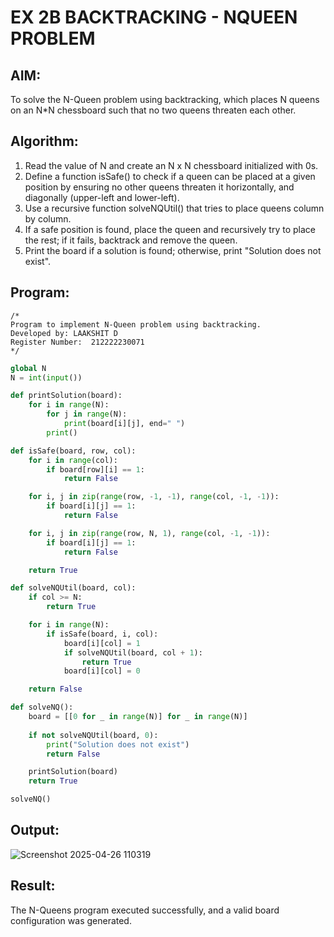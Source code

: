 # EX 2B BACKTRACKING - NQUEEN PROBLEM
## AIM:
To solve the N-Queen problem using backtracking, which places N queens on an N*N chessboard such that no two queens threaten each other.

## Algorithm:
1. Read the value of N and create an N x N chessboard initialized with 0s.
2. Define a function isSafe() to check if a queen can be placed at a given position by ensuring no other queens threaten it horizontally, and diagonally (upper-left and lower-left).
3. Use a recursive function solveNQUtil() that tries to place queens column by column.
4. If a safe position is found, place the queen and recursively try to place the rest; if it fails, backtrack and remove the queen.
5. Print the board if a solution is found; otherwise, print "Solution does not exist".
   
## Program:
```
/*
Program to implement N-Queen problem using backtracking.
Developed by: LAAKSHIT D
Register Number:  212222230071
*/
```
```python
global N
N = int(input())

def printSolution(board):
    for i in range(N):
        for j in range(N):
            print(board[i][j], end=" ")
        print()

def isSafe(board, row, col):
    for i in range(col):
        if board[row][i] == 1:
            return False

    for i, j in zip(range(row, -1, -1), range(col, -1, -1)):
        if board[i][j] == 1:
            return False

    for i, j in zip(range(row, N, 1), range(col, -1, -1)):
        if board[i][j] == 1:
            return False

    return True

def solveNQUtil(board, col):
    if col >= N:
        return True

    for i in range(N):
        if isSafe(board, i, col):
            board[i][col] = 1
            if solveNQUtil(board, col + 1):
                return True
            board[i][col] = 0

    return False

def solveNQ():
    board = [[0 for _ in range(N)] for _ in range(N)]
    
    if not solveNQUtil(board, 0):
        print("Solution does not exist")
        return False

    printSolution(board)
    return True

solveNQ()
```

## Output:

![Screenshot 2025-04-26 110319](https://github.com/user-attachments/assets/e99280b5-30fe-4c6d-a480-59f5d68983b6)

## Result:
The N-Queens program executed successfully, and a valid board configuration was generated.
